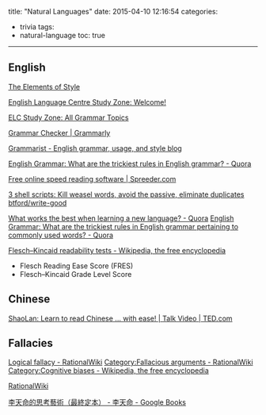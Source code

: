 title: "Natural Languages"
date: 2015-04-10 12:16:54
categories:
- trivia
tags:
- natural-language
toc: true
---

## English

[The Elements of Style](http://www.crockford.com/wrrrld/style.html)

[English Language Centre Study Zone: Welcome!](http://web2.uvcs.uvic.ca/courses/elc/studyzone/)

[ELC Study Zone: All Grammar Topics](http://web2.uvcs.uvic.ca/courses/elc/studyzone/grammar.htm)

[Grammar Checker | Grammarly](https://www.grammarly.com/)

[Grammarist - English grammar, usage, and style blog](http://grammarist.com/)

[English Grammar: What are the trickiest rules in English grammar? - Quora](http://www.quora.com/English-Grammar/What-are-the-trickiest-rules-in-English-grammar)

[Free online speed reading software | Spreeder.com](http://www.spreeder.com/app.php)

[3 shell scripts: Kill weasel words, avoid the passive, eliminate duplicates](http://matt.might.net/articles/shell-scripts-for-passive-voice-weasel-words-duplicates/)
[btford/write-good](https://github.com/btford/write-good)

[What works the best when learning a new language? - Quora](http://www.quora.com/What-works-the-best-when-learning-a-new-language)
[English Grammar: What are the trickiest rules in English grammar pertaining to commonly used words? - Quora](http://www.quora.com/English-Grammar/What-are-the-trickiest-rules-in-English-grammar-pertaining-to-commonly-used-words/answer/Daniel-Mokrauer-Madden/comment/1941285)

[Flesch–Kincaid readability tests - Wikipedia, the free encyclopedia](http://en.wikipedia.org/wiki/Flesch%E2%80%93Kincaid_readability_tests)
- Flesch Reading Ease Score (FRES)
- Flesch–Kincaid Grade Level Score

## Chinese

[ShaoLan: Learn to read Chinese ... with ease! | Talk Video | TED.com](http://www.ted.com/talks/shaolan_learn_to_read_chinese_with_ease)

## Fallacies

[Logical fallacy - RationalWiki](http://rationalwiki.org/wiki/Logical_fallacy)
[Category:Fallacious arguments - RationalWiki](http://rationalwiki.org/wiki/Category:Fallacious_arguments)
[Category:Cognitive biases - Wikipedia, the free encyclopedia](https://en.wikipedia.org/wiki/Category:Cognitive_biases)

[RationalWiki](http://rationalwiki.org/wiki/Main_Page)

[李天命的思考藝術（最終定本） - 李天命 - Google Books](https://books.google.com.hk/books?id=DeutAAAAQBAJ)
